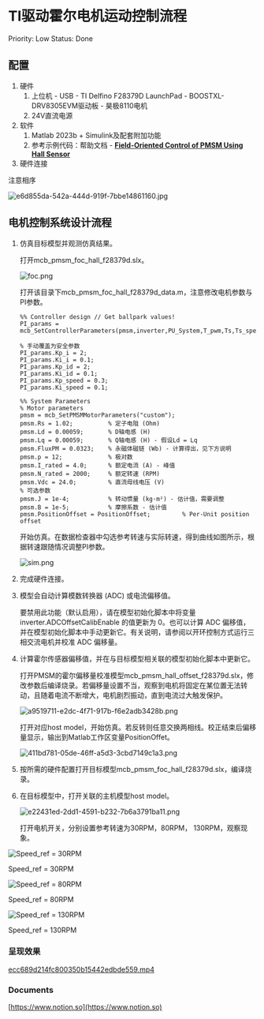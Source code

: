 # TI驱动霍尔电机运动控制流程

Priority: Low
Status: Done

## 配置

1. 硬件
    1. 上位机 - USB - TI Delfino F28379D LaunchPad - BOOSTXL-DRV8305EVM驱动板 - 昊极8110电机
    2. 24V直流电源
2. 软件
    1. Matlab 2023b + Simulink及配套附加功能
    2. 参考示例代码：帮助文档 - [**Field-Oriented Control of PMSM Using Hall Sensor**](https://www.mathworks.com/help/releases/R2023b/mcb/gs/foc-pmsm-using-hall-sensor-example.html?searchHighlight=HALL&s_tid=doc_srchtitle)
3. 硬件连接

注意相序

![e6d855da-542a-444d-919f-7bbe14861160.jpg](e6d855da-542a-444d-919f-7bbe14861160.jpg)

## 电机控制系统设计流程

1. 仿真目标模型并观测仿真结果。
    
    打开mcb_pmsm_foc_hall_f28379d.slx。
    
    ![foc.png](foc.png)
    
    打开该目录下mcb_pmsm_foc_hall_f28379d_data.m，注意修改电机参数与PI参数。
    
    ```
    %% Controller design // Get ballpark values!
    PI_params = mcb_SetControllerParameters(pmsm,inverter,PU_System,T_pwm,Ts,Ts_speed);
    
    % 手动覆盖为安全参数
    PI_params.Kp_i = 2;
    PI_params.Ki_i = 0.1;
    PI_params.Kp_id = 2;
    PI_params.Ki_id = 0.1;
    PI_params.Kp_speed = 0.3;
    PI_params.Ki_speed = 0.1;
    
    ```
    
    ```
    %% System Parameters
    % Motor parameters
    pmsm = mcb_SetPMSMMotorParameters("custom");
    pmsm.Rs = 1.02;          % 定子电阻 (Ohm)
    pmsm.Ld = 0.00059;       % D轴电感 (H)
    pmsm.Lq = 0.00059;       % Q轴电感 (H) - 假设Ld = Lq
    pmsm.FluxPM = 0.0323;    % 永磁体磁链 (Wb) - 计算得出，见下方说明
    pmsm.p = 12;             % 极对数
    pmsm.I_rated = 4.0;      % 额定电流 (A) - 峰值
    pmsm.N_rated = 2000;     % 额定转速 (RPM)
    pmsm.Vdc = 24.0;         % 直流母线电压 (V)
    % 可选参数
    pmsm.J = 1e-4;           % 转动惯量 (kg·m²) - 估计值，需要调整
    pmsm.B = 1e-5;           % 摩擦系数 - 估计值
    pmsm.PositionOffset = PositionOffset;         % Per-Unit position offset
    
    ```
    
    开始仿真。在数据检查器中勾选参考转速与实际转速，得到曲线如图所示，根据转速跟随情况调整PI参数。
    
    ![sim.png](sim.png)
    
2. 完成硬件连接。
3. 模型会自动计算模数转换器 (ADC) 或电流偏移值。
    
    要禁用此功能（默认启用），请在模型初始化脚本中将变量 inverter.ADCOffsetCalibEnable 的值更新为 0。也可以计算 ADC 偏移值，并在模型初始化脚本中手动更新它。有关说明，请参阅以开环控制方式运行三相交流电机并校准 ADC 偏移量。
    
4. 计算霍尔传感器偏移值，并在与目标模型相关联的模型初始化脚本中更新它。
    
    打开PMSM的霍尔偏移量校准模型mcb_pmsm_hall_offset_f28379d.slx，修改参数后编译烧录。若偏移量设置不当，观察到电机将固定在某位置无法转动，且随着电流不断增大，电机剧烈振动，直到电流过大触发保护。
    
    ![a9519711-e2dc-4f71-917b-f6e2adb3428b.png](a9519711-e2dc-4f71-917b-f6e2adb3428b.png)
    
    打开对应host model，开始仿真。若反转则任意交换两相线。校正结束后偏移量显示，输出到Matlab工作区变量PositionOffet。
    
    ![411bd781-05de-46ff-a5d3-3cbd7149c1a3.png](411bd781-05de-46ff-a5d3-3cbd7149c1a3.png)
    
5. 按所需的硬件配置打开目标模型mcb_pmsm_foc_hall_f28379d.slx，编译烧录。
6. 在目标模型中，打开关联的主机模型host model。
    
    ![e22431ed-2dd1-4591-b232-7b6a3791ba11.png](e22431ed-2dd1-4591-b232-7b6a3791ba11.png)
    
    打开电机开关，分别设置参考转速为30RPM，80RPM， 130RPM，观察现象。
    

![Speed_ref = 30RPM](b93e5db7-16c9-44ce-af82-365c8580219f.png)

Speed_ref = 30RPM

![Speed_ref = 80RPM](efe438bb-3427-4e33-955d-81f9f779a04d.png)

Speed_ref = 80RPM

![Speed_ref = 130RPM](7b18d966-8fbb-4b55-82a2-2f312860e9d3.png)

Speed_ref = 130RPM

### 呈现效果

[ecc689d214fc800350b15442edbde559.mp4](ecc689d214fc800350b15442edbde559.mp4)

### Documents

[https://www.notion.so](https://www.notion.so)